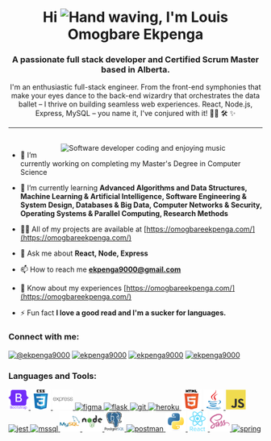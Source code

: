 <!--![MasterHaed](https://media1.giphy.com/media/HscDLzkO8EOTmgkhQP/giphy.gif?cid=ecf05e47zi2ey6xx5hi6obdmqjx5x323lf819svryidkmcsp&ep=v1_gifs_related&rid=giphy.gif&ct=g) -->
<!--
**Ekpenga9000/Ekpenga9000** is a ✨ _special_ ✨ repository because its `README.md` (this file) appears on your GitHub profile.

Here are some ideas to get you started:

- 🔭 I’m currently working on ...
- 🌱 I’m currently learning ...
- 👯 I’m looking to collaborate on ...
- 🤔 I’m looking for help with ...
- 💬 Ask me about ...
- 📫 How to reach me: ...
- 😄 Pronouns: ...
- ⚡ Fun fact: ...
-->
<h1 align="center">Hi <img height="36" src="https://raw.githubusercontent.com/MartinHeinz/MartinHeinz/master/wave.gif" alt="Hand waving">, I'm Louis Omogbare Ekpenga</h1>
<h3 align="center">A passionate full stack developer and Certified Scrum Master based in Alberta.</h3>
<p align="center"> I'm an enthusiastic full-stack engineer. From the front-end symphonies that make your eyes dance to the back-end wizardry that orchestrates the data ballet – I thrive on building seamless web experiences. React, Node.js, Express, MySQL – you name it, I've conjured with it! 👨‍💻 🛠️ ✨</p>
<hr/>
<br/>
<img align="right" src="https://media0.giphy.com/media/qgQUggAC3Pfv687qPC/giphy.gif?cid=ecf05e47p3lykc88zi343hcx8s5mmhusyyqo13o2l4un70ef&ep=v1_gifs_search&rid=giphy.gif&ct=g" alt="Software developer coding and enjoying music" width="400"/>

- 🔭 I’m currently working on completing my Master's Degree in Computer Science

- 🌱 I’m currently learning **Advanced Algorithms and Data Structures, Machine Learning & Artificial Intelligence, Software Engineering & System Design, Databases & Big Data, Computer Networks & Security, Operating Systems & Parallel Computing, Research Methods**

- 👨‍💻 All of my projects are available at [https://omogbareekpenga.com/](https://omogbareekpenga.com/)

<!-- - 📝 I regularly write articles on [https://omogbare-louis-ekpenga.netlify.app/](https://omogbare-louis-ekpenga.netlify.app/) -->

- 💬 Ask me about **React, Node, Express**

- 📫 How to reach me **ekpenga9000@gmail.com**

- 📄 Know about my experiences [https://omogbareekpenga.com/](https://omogbareekpenga.com/)

- ⚡ Fun fact **I love a good read and I'm a sucker for languages.**

<h3 align="left">Connect with me:</h3>
<p align="left">
<a href="https://codepen.io/@ekpenga9000" target="blank"><img align="center" src="https://raw.githubusercontent.com/rahuldkjain/github-profile-readme-generator/master/src/images/icons/Social/codepen.svg" alt="@ekpenga9000" height="30" width="40" /></a>
<a href="https://kaggle.com/ekpenga9000" target="blank"><img align="center" src="https://raw.githubusercontent.com/rahuldkjain/github-profile-readme-generator/master/src/images/icons/Social/kaggle.svg" alt="ekpenga9000" height="30" width="40" /></a>
<a href="https://www.hackerrank.com/ekpenga9000" target="blank"><img align="center" src="https://raw.githubusercontent.com/rahuldkjain/github-profile-readme-generator/master/src/images/icons/Social/hackerrank.svg" alt="ekpenga9000" height="30" width="40" /></a>
<a href="https://www.leetcode.com/ekpenga9000" target="blank"><img align="center" src="https://raw.githubusercontent.com/rahuldkjain/github-profile-readme-generator/master/src/images/icons/Social/leet-code.svg" alt="ekpenga9000" height="30" width="40" /></a>
</p>

<h3 align="left">Languages and Tools:</h3>
<p align="left"> <a href="https://getbootstrap.com" target="_blank" rel="noreferrer"> <img src="https://raw.githubusercontent.com/devicons/devicon/master/icons/bootstrap/bootstrap-plain-wordmark.svg" alt="bootstrap" width="40" height="40"/> </a> <a href="https://www.w3schools.com/css/" target="_blank" rel="noreferrer"> <img src="https://raw.githubusercontent.com/devicons/devicon/master/icons/css3/css3-original-wordmark.svg" alt="css3" width="40" height="40"/> </a> <a href="https://expressjs.com" target="_blank" rel="noreferrer"> <img src="https://raw.githubusercontent.com/devicons/devicon/master/icons/express/express-original-wordmark.svg" alt="express" width="40" height="40"/> </a> <a href="https://www.figma.com/" target="_blank" rel="noreferrer"> <img src="https://www.vectorlogo.zone/logos/figma/figma-icon.svg" alt="figma" width="40" height="40"/> </a> <a href="https://flask.palletsprojects.com/" target="_blank" rel="noreferrer"> <img src="https://www.vectorlogo.zone/logos/pocoo_flask/pocoo_flask-icon.svg" alt="flask" width="40" height="40"/> </a> <a href="https://git-scm.com/" target="_blank" rel="noreferrer"> <img src="https://www.vectorlogo.zone/logos/git-scm/git-scm-icon.svg" alt="git" width="40" height="40"/> </a> <a href="https://heroku.com" target="_blank" rel="noreferrer"> <img src="https://www.vectorlogo.zone/logos/heroku/heroku-icon.svg" alt="heroku" width="40" height="40"/> </a> <a href="https://www.w3.org/html/" target="_blank" rel="noreferrer"> <img src="https://raw.githubusercontent.com/devicons/devicon/master/icons/html5/html5-original-wordmark.svg" alt="html5" width="40" height="40"/> </a> <a href="https://www.java.com" target="_blank" rel="noreferrer"> <img src="https://raw.githubusercontent.com/devicons/devicon/master/icons/java/java-original.svg" alt="java" width="40" height="40"/> </a> <a href="https://developer.mozilla.org/en-US/docs/Web/JavaScript" target="_blank" rel="noreferrer"> <img src="https://raw.githubusercontent.com/devicons/devicon/master/icons/javascript/javascript-original.svg" alt="javascript" width="40" height="40"/> </a> <a href="https://jestjs.io" target="_blank" rel="noreferrer"> <img src="https://www.vectorlogo.zone/logos/jestjsio/jestjsio-icon.svg" alt="jest" width="40" height="40"/> </a> <a href="https://www.microsoft.com/en-us/sql-server" target="_blank" rel="noreferrer"> <img src="https://www.svgrepo.com/show/303229/microsoft-sql-server-logo.svg" alt="mssql" width="40" height="40"/> </a> <a href="https://www.mysql.com/" target="_blank" rel="noreferrer"> <img src="https://raw.githubusercontent.com/devicons/devicon/master/icons/mysql/mysql-original-wordmark.svg" alt="mysql" width="40" height="40"/> </a> <a href="https://nodejs.org" target="_blank" rel="noreferrer"> <img src="https://raw.githubusercontent.com/devicons/devicon/master/icons/nodejs/nodejs-original-wordmark.svg" alt="nodejs" width="40" height="40"/> </a> <a href="https://www.postgresql.org" target="_blank" rel="noreferrer"> <img src="https://raw.githubusercontent.com/devicons/devicon/master/icons/postgresql/postgresql-original-wordmark.svg" alt="postgresql" width="40" height="40"/> </a> <a href="https://postman.com" target="_blank" rel="noreferrer"> <img src="https://www.vectorlogo.zone/logos/getpostman/getpostman-icon.svg" alt="postman" width="40" height="40"/> </a> <a href="https://www.python.org" target="_blank" rel="noreferrer"> <img src="https://raw.githubusercontent.com/devicons/devicon/master/icons/python/python-original.svg" alt="python" width="40" height="40"/> </a> <a href="https://reactjs.org/" target="_blank" rel="noreferrer"> <img src="https://raw.githubusercontent.com/devicons/devicon/master/icons/react/react-original-wordmark.svg" alt="react" width="40" height="40"/> </a> <a href="https://sass-lang.com" target="_blank" rel="noreferrer"> <img src="https://raw.githubusercontent.com/devicons/devicon/master/icons/sass/sass-original.svg" alt="sass" width="40" height="40"/> </a> <a href="https://spring.io/" target="_blank" rel="noreferrer"> <img src="https://www.vectorlogo.zone/logos/springio/springio-icon.svg" alt="spring" width="40" height="40"/> </a> </p>
